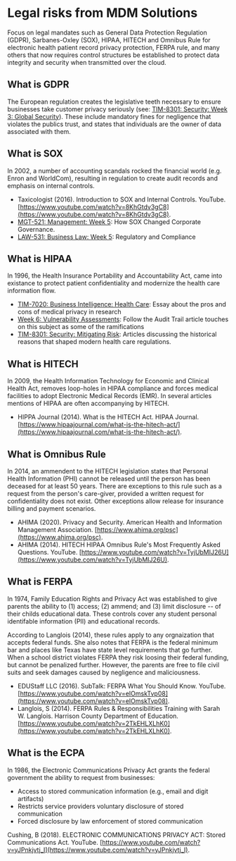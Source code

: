 # Legal risks from MDM Solutions

Focus on legal mandates such as General Data Protection Regulation (GDPR), Sarbanes-Oxley (SOX), HIPAA, 
HITECH and Omnibus Rule for electronic health patient record privacy protection, FERPA rule, and many others that now requires control structures be established to protect data integrity and security when transmitted over the cloud.

## What is GDPR

The European regulation creates the legislative teeth necessary to ensure businesses take customer privacy seriously (see: [TIM-8301: Security: Week 3: Global Security](https://github.com/dr-natetorious/TIM-8301-Principals_of_CyberSecurity/blob/master/Week3_GlobalSecurity/Readings/README.md)).  These include mandatory fines for negligence that violates the publics trust, and states that individuals are the owner of data associated with them.

## What is SOX

In 2002, a number of accounting scandals rocked the financial world (e.g. Enron and WorldCom), resulting in regulation to create audit records and emphasis on internal controls.

- Taxicologist (2016). Introduction to SOX and Internal Controls. YouTube. [https://www.youtube.com/watch?v=8KhGtdv3gC8](https://www.youtube.com/watch?v=8KhGtdv3gC8).
- [MGT-521: Management: Week 5](https://github.com/dr-natetorious/MGT-521_Management/blob/master/Week5_Controlling/Regulation.md): How SOX Changed Corporate Governance.
- [LAW-531: Business Law: Week 5](https://github.com/dr-natetorious/LAW-531_Business_Law/blob/master/Week5_Regulatory/Discussions.md): Regulatory and Compliance

## What is HIPAA

In 1996, the Health Insurance Portability and Accountability Act, came into existance to protect patient confidentiality and modernize the health care information flow.

- [TIM-7020: Business Intelligence: Health Care](https://github.com/dr-natetorious/TIM-7020-Database_and_Business_Intelligence/blob/master/Week4_TheoryPractice_DataMgmt_Healthcare/): Essay about the pros and cons of medical privacy in research
- [Week 6: Vulnerability Assessments](../Week6_VulnerabilityAssess/Readings/README.md): Follow the Audit Trail article touches on this subject as some of the ramifications
- [TIM-8301: Security: Mitigating Risk](https://github.com/dr-natetorious/TIM-8301-Principals_of_CyberSecurity/blob/master/Week6_MitigatingRisk/Readings/README.md): Articles discussing the historical reasons that shaped modern health care regulations.

## What is HITECH

In 2009, the Health Information Technology for Economic and Clinical Health Act, removes loop-holes in HIPAA compliance and forces medical facilities to adopt Electronic Medical Records (EMR).  In several articles mentions of HIPAA are often accompanying by HITECH.

- HIPPA Journal (2014). What is the HITECH Act.  HIPAA Journal. [https://www.hipaajournal.com/what-is-the-hitech-act/](https://www.hipaajournal.com/what-is-the-hitech-act/).

## What is Omnibus Rule

In 2014, an ammendent to the HITECH legislation states that Personal Health Information (PHI) cannot be released until the person has been deceased for at least 50 years.  There are exceptions to this rule such as a request from the person's care-giver, provided a written request for confidentiality does not exist.  Other exceptions allow release for insurance billing and payment scenarios.

- AHIMA (2020). Privacy and Security. American Health and Information Management Association. [https://www.ahima.org/psc](https://www.ahima.org/psc).
- AHIMA (2014). HITECH HIPAA Omnibus Rule's Most Frequently Asked Questions. YouTube. [https://www.youtube.com/watch?v=TyjUbMIJ26U](https://www.youtube.com/watch?v=TyjUbMIJ26U).

## What is FERPA

In 1974, Family Education Rights and Privacy Act was established to give parents the ability to (1) access; (2) ammend; and (3) limit disclosure -- of their childs educational data.  These controls cover any student personal identifable information (PII) and educational records.  

According to Langlois (2014), these rules apply to any orgnaization that accepts federal funds.  She also notes that FERPA is the federal minimum bar and places like Texas have state level requirements that go further.  When a school district violates FERPA they risk loosing their federal funding, but cannot be penalized further.  However, the parents are free to file civil suits and seek damages caused by negligence and maliciousness.

- EDUStaff LLC (2016). SubTalk: FERPA What You Should Know. YouTube. [https://www.youtube.com/watch?v=eIOmskTvp08](https://www.youtube.com/watch?v=eIOmskTvp08).
- Langlois, S (2014). FERPA Rules & Responsibilities Training with Sarah W. Langlois. Harrison County Department of Education. [https://www.youtube.com/watch?v=2TkEHLXLhK0](https://www.youtube.com/watch?v=2TkEHLXLhK0).

## What is the ECPA

In 1986, the Electronic Communications Privacy Act grants the federal government the ability to request from businesses:

- Access to stored communication information (e.g., email and digit artifacts)
- Restricts service providers voluntary disclosure of stored communication 
- Forced disclosure by law enforcement of stored communication

Cushing, B (2018). ELECTRONIC COMMUNICATIONS PRIVACY ACT: Stored Communications Act. YouTube. [https://www.youtube.com/watch?v=yJPnkjvtj_I](https://www.youtube.com/watch?v=yJPnkjvtj_I).